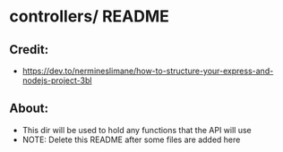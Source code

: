 # controllers/ README

## Credit:
- https://dev.to/nermineslimane/how-to-structure-your-express-and-nodejs-project-3bl

## About:
- This dir will be used to hold any functions that the API will use 
- NOTE: Delete this README after some files are added here


